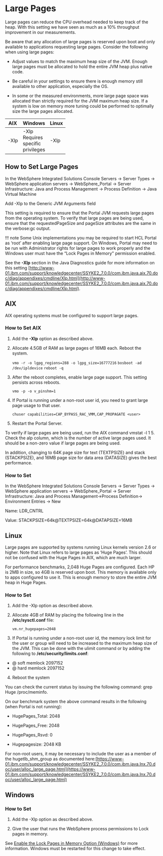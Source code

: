 # Large Pages

Large pages can reduce the CPU overhead needed to keep track of the heap. With this setting we have seen
as much as a 10% throughput improvement in our measurements.

Be aware that any allocation of large pages is reserved upon boot and only available to applications
requesting large pages. Consider the following when using large pages:

- Adjust values to match the maximum heap size of the JVM. Enough large pages must be allocated to hold the entire JVM heap plus native code.

- Be careful in your settings to ensure there is enough memory still available to other application, especially the OS.

- In some or the measured environments, more large page space was allocated than strictly required for the JVM maximum heap size. If a system is low on memory more tuning could be performed to optimally size the large pages allocated.

|AIX| Windows| Linux|
|----|----|----|
|-Xlp |-Xlp <br>Requires<br>specific<br>privileges|-Xlp|

## How to Set Large Pages

In the WebSphere Integrated Solutions Console Servers → Server Types → WebSphere application servers → WebSphere_Portal → Server
Infrastructure: Java and Process Management → Process Definition → Java Virtual Machine

Add -Xlp to the Generic JVM Arguments field

This setting is required to ensure that the Portal JVM requests large pages from the operating system. To
verify that large pages are being used, ensure that the requestedPageSize and pageSize attributes are
the same in the verbose:gc output.

!!! note
    Some Unix implementations you may be required to start HCL Portal as ‘root’ after enabling large page support. On Windows, Portal may need to be run with Administrator rights for large pages to work properly and the Windows user must have the “Lock Pages in Memory" permission enabled.

See the **-Xlp** section in the Java Diagnostics guide for more information on this setting [http://www-01.ibm.com/support/knowledgecenter/SSYKE2_7.0.0/com.ibm.java.aix.70.doc/diag/appendixes/cmdline/Xlp.html](http://www-01.ibm.com/support/knowledgecenter/SSYKE2_7.0.0/com.ibm.java.aix.70.doc/diag/appendixes/cmdline/Xlp.html).

## AIX

AIX operating systems must be configured to support large pages.

### How to Set AIX

1. Add the **-Xlp** option as described above.

2. Allocate 4.5GB of RAM as large pages of 16MB each. Reboot the system.

    `vmo -r -o lgpg_regions=288 -o lgpg_size=16777216`
    `bosboot -ad /dev/ipldevice`
    `reboot -q`

3. After the reboot completes, enable large page support. This setting persists across reboots.

    `vmo -p -o v_pinshm=1`

4. If Portal is running under a non-root user id, you need to grant large page usage to that user.

    `chuser capabilities=CAP_BYPASS_RAC_VMM,CAP_PROPAGATE <user>`

5. Restart the Portal Server.

To verify if large pages are being used, run the AIX command vmstat -l 1 5. Check the alp column, which
is the number of active large pages used. It should be a non-zero value if large pages are being used.

In addition, changing to 64K page size for text (TEXTPSIZE) and stack (STACKPSIZE), and 16MB page size for
data area (DATASIZE) gives the best performance.

### How to Set

In the WebSphere Integrated Solutions Console
Servers → Server Types → WebSphere application servers → WebSphere_Portal → Server Infrastructure:
Java and Process Management→Process Definition→ Environment Entries → New

Name: LDR_CNTRL

Value: STACKPSIZE=64k@TEXTPSIZE=64k@DATAPSIZE=16MB

## Linux

Large pages are supported by systems running Linux kernels version 2.6 or higher. Note that Linux refers to
large pages as ‘Huge Pages’. This should not be confused with the Huge Pages in AIX, which are much
larger.

For performance benchmarks, 2,048 Huge Pages are configured. Each HP is 2MB in size, so 4GB is reserved
upon boot. This memory is available only to apps configured to use it. This is enough memory to store the
entire JVM heap in Huge Pages.

### How to Set

1. Add the -Xlp option as described above.

2. Allocate 4GB of RAM by placing the following line in the **/etc/sysctl.conf** file:

    `vm.nr_hugepages=2048`

3. If Portal is running under a non-root user id, the memory lock limit for the user or group will need to
be increased to the maximum heap size of the JVM. This can be done with the ulimit command or by
adding the following to **/etc/security/limits.conf**:

- @<large group name> soft memlock 2097152
- @<large group name> hard memlock 2097152

4. Reboot the system

You can check the current status by issuing the following command: grep Huge /proc/meminfo.

On our benchmark system the above command results in the following (when Portal is not running):

- HugePages_Total: 2048

- HugePages_Free: 2048

- HugePages_Rsvd: 0

- Hugepagesize: 2048 KB

For non-root users, it may be necessary to include the user as a member of the hugetlb_shm_group as
documented here:[https://www-01.ibm.com/support/knowledgecenter/SSYKE2_7.0.0/com.ibm.java.lnx.70.doc/user/alloc_large_page.html](https://www-01.ibm.com/support/knowledgecenter/SSYKE2_7.0.0/com.ibm.java.lnx.70.doc/user/alloc_large_page.html)

## Windows

### How to Set

1. Add the -Xlp option as described above.

2. Give the user that runs the WebSphere process permissions to Lock pages in memory.

See [Enable the Lock Pages in Memory Option (Windows)](http://msdn.microsoft.com/en-us/library/ms190730.aspx) for more information. Windows must
be restarted for this change to take effect.